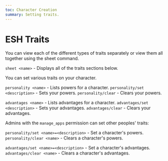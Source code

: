 ```yaml
---
toc: Character Creation
summary: Setting traits.
---
```


# ESH Traits
You can view each of the different types of traits separately or view them all together using the sheet command.

`sheet <name>` - Displays all of the traits sections below.

You can set various traits on your character.

`personality <name>` - Lists powers for a character.
`personality/set <description>` - Sets your powers.
`personality/clear` - Clears your powers.

`advantages <name>` - Lists advantages for a character.
`advantages/set <description>` - Sets your advantages.
`advantages/clear` - Clears your advantages.

Admins with the `manage_apps` permission can set other peoples' traits:

`personality/set <name>=<description>` - Set a character's powers.
`personality/clear <name>` - Clears a character's powers.

`advantages/set <name>=<description>` - Set a character's advantages.
`advantages/clear <name>` - Clears a character's advantages.
